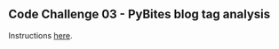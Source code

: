 ## Code Challenge 03 - PyBites blog tag analysis

Instructions [here](https://pybit.es/articles/codechallenge03/).

